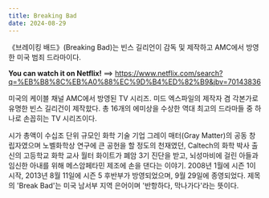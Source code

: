 ```yaml
---
title: Breaking Bad
date: 2024-08-29
---
```


《브레이킹 배드》(Breaking Bad)는 빈스 길리언이 감독 및 제작하고 AMC에서 방영한 미국 범죄 드라마이다.
<!--more-->
**You can watch it on Netflix!** ==> https://www.netflix.com/search?q=%EB%B8%8C%EB%A0%88%EC%9D%B4%ED%82%B9&jbv=70143836


미국의 케이블 채널 AMC에서 방영된 TV 시리즈. 미드 엑스파일의 제작자 겸 각본가로 유명한 빈스 길리건이 제작핬다. 총 16개의 에미상을 수상한 역대 최고의 드라마들 중 하나로 손꼽히는 TV 시리즈이다.

시가 총액이 수십조 단위 규모인 화학 기술 기업 그레이 매터(Gray Matter)의 공동 창립자였으며 노벨화학상 연구에 큰 공헌을 할 정도의 천재였던, Caltech의 화학 박사 출신의 고등학교 화학 교사 월터 화이트가 폐암 3기 진단을 받고, 뇌성마비에 걸린 아들과 임신한 아내를 위해 메스암페타민 제조에 손을 댄다는 이야기. 2008년 1월에 시즌 1이 시작, 2013년 8월 11일에 시즌 5 후반부가 방영되었으며, 9월 29일에 종영되었다. 제목의 'Break Bad'는 미국 남서부 지역 은어이며 '반항하다, 막나가다'라는 뜻이다.